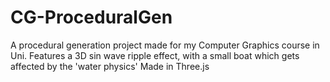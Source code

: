 # CG-ProceduralGen
A procedural generation project made for my Computer Graphics course in Uni. Features a 3D sin wave ripple effect, with a small boat which gets affected by the 'water physics' Made in Three.js
